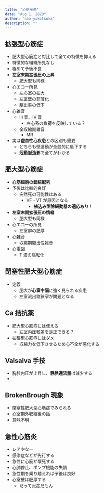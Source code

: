```yaml
---
title: "心筋疾患"
date: "Aug 1, 2020"
author: "nao yokotsuka"
description: ""
---
```


## 拡張型心筋症

- 肥大型心筋症と対比して全ての特徴を抑える
- 特徴的な組織所見なし
- 極めて予後不良
- **左室末期拡張圧の上昇**
  - 肥大型も同様
- 心エコー所見
  - 左心室の拡大
  - 左室壁の菲薄化
  - 駆出率の低下
- 心雑音
  - III 音、IV 音
    - 左心系の負荷を反映している？
  - 全収縮期雑音
    - MR
- 実は**虚血性心疾患**との区別も重要
  - どちらも壁運動が全般的に低下する
  - **冠動脈造影**で全てがわかる

## 肥大型心筋症

- **心筋細胞の錯綜配列**
- 予後は比較的良好
  - 突然死の可能性はある
    - VF・VT が原因となる
      - **植込み型除細動器の適応あり！**
- **左室末期拡張圧の情緒**
  - 肥大型も同様
- 心エコーの所見
  - 左室癖の肥厚
- 心雑音
  - 収縮期駆出性雑音
- 心電図
  - T 波の陰転化

## 閉塞性肥大型心筋症

- 定義
  - 肥大が**心室中隔**に強く見られる疾患
  - 左室流出路狭窄が問題となる

## Ca 拮抗薬

- 肥大型心筋症には使える
  - 左室内圧較差を是正できる？
- 拡張型心筋症にはダメ
  - 収縮力を低下させるため心不全が悪化する

## Valsalva 手技

- 胸腔内圧が上昇し、**静脈還流量**は減少する
-

## BrokenBrough 現象

- 閉塞性肥大型心筋症でみられる
- 心室期外収縮後の話
- 意味不明

## 急性心筋炎

- レアやなー
- 感染症などが先行する
- 急性に心筋が壊死する
- 心肺停止、ポンプ機能の失調
- 急性期を乗り越えれば予後は良好
- 心室壁は肥厚する
  - だって炎症だもん
